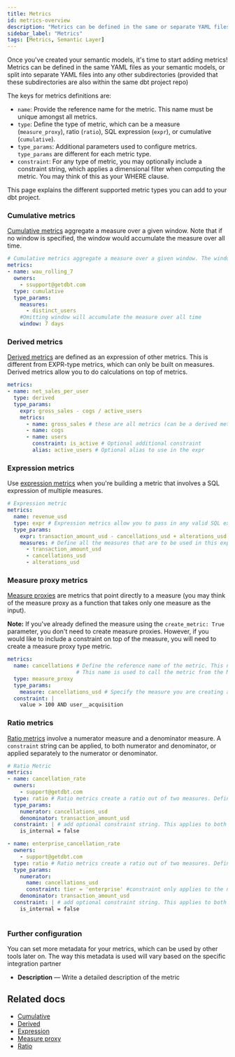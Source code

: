 ```yaml
---
title: Metrics
id: metrics-overview
description: "Metrics can be defined in the same or separate YAML files from semantic models within the same dbt project repo."
sidebar_label: "Metrics"
tags: [Metrics, Semantic Layer]
---
```

  

Once you've created your semantic models, it's time to start adding metrics! Metrics can be defined in the same YAML files as your semantic models, or split into separate YAML files into any other subdirectories (provided that these subdirectories are also within the same dbt project repo)

The keys for metrics definitions are: 

* `name`: Provide the reference name for the metric. This name must be unique amongst all metrics.  
* `type`: Define the type of metric, which can be a measure (`measure_proxy`), ratio (`ratio`), SQL expression (`expr`), or cumulative (`cumulative`). 
* `type_params`: Additional parameters used to configure metrics. `type_params` are different for each metric type. 
* `constraint`: For any type of metric, you may optionally include a constraint string, which applies a dimensional filter when computing the metric. You may think of this as your WHERE clause.  

This page explains the different supported metric types you can add to your dbt project. 
<!--
- [Cumulative](#cumulative-metrics) — Cumulative metrics aggregate a measure over a given window.
- [Derived](#derived-metrics) — An expression of other metrics, which allows you to do calculation on top of metrics.
- [Expression](#expression-metrics) — Allow measures to be modified using a SQL expression.
- [Measure proxy](#measure-proxy-metrics) — Metrics that refer directly to one measure.
- [Ratio](#ratio-metrics) — Create a ratio out of two measures. 
-->

### Cumulative metrics 
[Cumulative metrics](/docs/build/cumulative) aggregate a measure over a given window. Note that if no window is specified, the window would accumulate the measure over all time. 

```yaml
# Cumulative metrics aggregate a measure over a given window. The window is considered infinite if no window parameter is passed (accumulate the measure over all time)
metrics:
- name: wau_rolling_7
  owners:
    - ssupport@getdbt.com
  type: cumulative
  type_params:
    measures:
      - distinct_users
    #Omitting window will accumulate the measure over all time
    window: 7 days
```

### Derived metrics
[Derived metrics](/docs/build/derived) are defined as an expression of other metrics. This is different from EXPR-type metrics, which can only be built on measures. Derived metrics allow you to do calculations on top of metrics. 

```yaml
metrics:
- name: net_sales_per_user
  type: derived
  type_params:
    expr: gross_sales - cogs / active_users
    metrics:
      - name: gross_sales # these are all metrics (can be a derived metric, meaning building a derived metric with derived metrics)
      - name: cogs
      - name: users
        constraint: is_active # Optional additional constraint
        alias: active_users # Optional alias to use in the expr
```

### Expression metrics
Use [expression metrics](/docs/build/expr) when you're building a metric that involves a SQL expression of multiple measures.

```yaml
# Expression metric
metrics:
  name: revenue_usd
  type: expr # Expression metrics allow you to pass in any valid SQL expression.
  type_params:
    expr: transaction_amount_usd - cancellations_usd + alterations_usd # Define the SQL expression 
    measures: # Define all the measures that are to be used in this expression metric 
      - transaction_amount_usd
      - cancellations_usd
      - alterations_usd
```

### Measure proxy metrics
[Measure proxies](/docs/build/measure-proxy) are metrics that point directly to a measure (you may think of the measure proxy as a function that takes only one measure as the input). 

**Note:** If you've already defined the measure using the `create_metric: True` parameter, you don't need to create measure proxies.  However, if you would like to include a constraint on top of the measure, you will need to create a measure proxy type metric. 

```yaml
metrics: 
  name: cancellations # Define the reference name of the metric. This name must be unique amongst metrics and can include lowercase letters, numbers and underscores.
                      # This name is used to call the metric from the MetricFlow API.
  type: measure_proxy 
  type_params:
    measure: cancellations_usd # Specify the measure you are creating a proxy for. 
  constraint: | 
    value > 100 AND user__acquisition
```

### Ratio metrics 
[Ratio metrics](/docs/build/ratio) involve a numerator measure and a denominator measure. A  `constraint` string  can be applied, to both numerator and denominator, or applied separately to the numerator or denominator. 

```yaml
# Ratio Metric
metrics:
- name: cancellation_rate
  owners:
    - support@getdbt.com
  type: ratio # Ratio metrics create a ratio out of two measures. Define the measures from the semantic model as numerator or denominator
  type_params:
    numerator: cancellations_usd
    denominator: transaction_amount_usd
  constraint: | # add optional constraint string. This applies to both the numerator and denominator
    is_internal = false

- name: enterprise_cancellation_rate
  owners:
    - support@getdbt.com
  type: ratio # Ratio metrics create a ratio out of two measures. Define the measures from the semantic model as numerator or denominator
  type_params:
    numerator: 
      name: cancellations_usd
      constraint: tier = 'enterprise' #constraint only applies to the numerator
    denominator: transaction_amount_usd 
  constraint: | # add optional constraint string. This applies to both the numerator and denominator
    is_internal = false
  
```


### Further configuration 

You can set more metadata for your metrics, which can be used by other tools later on. The way this metadata is used will vary based on the specific integration partner

- **Description** &mdash;  Write a detailed description of the metric

<!--Provide a detailed description of the metric. This description is surfaced in the main “definition” section of the metric page using rich Markdown formatting in the Transform UI. [this includes transform and not sure how this looks in core and cloud]-->


## Related docs

- [Cumulative](/docs/build/cumulative)
- [Derived](/docs/build/derived)
- [Expression](/docs/build/expr)
- [Measure proxy](/docs/build/measure-proxy)
- [Ratio](/docs/build/ratio)


